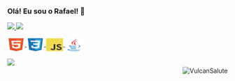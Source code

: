 ### Olá! Eu sou o Rafael! 👋

<div>
  <a href="https://github.com/rafael-alves-teixeira">
    <img height="180em" src="https://github-readme-stats.vercel.app/api?username=rafael-alves-teixeira&show_icons=true&theme_gruvbox&include_all_commits=true&count_private=true"/>
     <img height="180em" src="https://github-readme-stats.vercel.app/api/top-langs/?username=rafael-alves-teixeira&layout=compact&langs_count=168theme=gruvbox"/> <br> <br>
</div>
<div>
    <img align="center" alt="Rafa-HTML" height="30" width="40" src="https://raw.githubusercontent.com/devicons/devicon/master/icons/html5/html5-original.svg">
  <img align="center" alt="Rafa-CSS" height="30" width="40" src="https://raw.githubusercontent.com/devicons/devicon/master/icons/css3/css3-original.svg">
    <img align="center" alt="Rafa-JavaScript" height="30" width="40" src="https://raw.githubusercontent.com/devicons/devicon/master/icons/javascript/javascript-original.svg">
   <img align="center" alt="Rafa-Java" height="30" width="40" src="https://raw.githubusercontent.com/devicons/devicon/master/icons/java/java-original.svg"> <br> <br>
</div>
<div>
  <a margin="30" href="https://www.linkedin.com/in/https://github.com/rafael-alves-teixeira" target="_blank"><img src="https://img.shields.io/badge/-LinkedIn-%23007785?stylel=for-the-badge&logo=linkedin&logoColor=white" target="_blank"></a>
</div>
<div>
  <img align="right" alt="VulcanSalute" src="https://c.tenor.com/4b-QWazP5kMAAAAM/fascinating-spock.gif">
</div>
